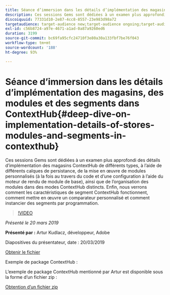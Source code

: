 ```yaml
---
title: Séance d’immersion dans les détails d’implémentation des magasins, des modules et des segments dans ContextHub
description: Ces sessions Gems sont dédiées à un examen plus approfondi des détails d’implémentation des magasins ContextHub de différents types, à l’aide de différents calques de persistance, de la mise en œuvre de modules personnalisés (à la fois au travers du code et d’une configuration à l’aide du moteur de rendu de module de base), ainsi que de l’organisation des modules dans des modes ContextHub distincts. Enfin, nous verrons comment les caractéristiques de segment ContextHub fonctionnent, comment mettre en œuvre un comparateur personnalisé et comment instancier des segments par programmation.
discoiquuid: 77331d10-2e87-4cc8-8557-23e983d98a72
targetaudience: target-audience new;target-audience ongoing;target-audience upgrader
exl-id: c56b8724-a97e-4671-a1ad-0a87a9260ed6
duration: 3199
source-git-commit: bc69fa95cfc24710f3e80a30a133fbf7be76f043
workflow-type: tm+mt
source-wordcount: '188'
ht-degree: 93%

---
```


# Séance d’immersion dans les détails d’implémentation des magasins, des modules et des segments dans ContextHub{#deep-dive-on-implementation-details-of-stores-modules-and-segments-in-contexthub}

Ces sessions Gems sont dédiées à un examen plus approfondi des détails d’implémentation des magasins ContextHub de différents types, à l’aide de différents calques de persistance, de la mise en œuvre de modules personnalisés (à la fois au travers du code et d’une configuration à l’aide du moteur de rendu de module de base), ainsi que de l’organisation des modules dans des modes ContextHub distincts. Enfin, nous verrons comment les caractéristiques de segment ContextHub fonctionnent, comment mettre en œuvre un comparateur personnalisé et comment instancier des segments par programmation.

>[!VIDEO](https://video.tv.adobe.com/v/27010/?quality=9)

*Présenté le 20 mars 2019*

**Présenté par :** Artur Kudlacz, développeur, Adobe

Diapositives du présentateur, date : 20/03/2019

[Obtenir le fichier](assets/aem-gems-contexthubdeepdive-03202019.pdf)

Exemple de package ContextHub :

L’exemple de package ContextHub mentionné par Artur est disponible sous la forme d’un fichier zip :

[Obtention d’un fichier zip](/assets/contexthub-gems-deep-dive-1.0.zip)
